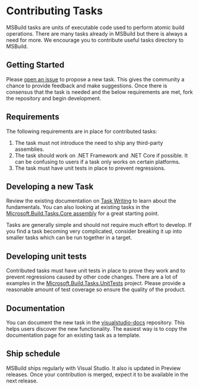 # Contributing Tasks

MSBuild tasks are units of executable code used to perform atomic build operations.  There are many tasks already in MSBuild but there is always a need for more.  We encourage you to contribute useful tasks directory to MSBuild.

## Getting Started
Please [open an issue](https://github.com/dotnet/msbuild/issues/new) to propose a new task.  This gives the community a chance to provide feedback and make suggestions.  Once there is consensus that the task is needed and the below requirements are met, fork the repository and begin development.

## Requirements
The following requirements are in place for contributed tasks:

1. The task must not introduce the need to ship any third-party assemblies.
2. The task should work on .NET Framework and .NET Core if possible.  It can be confusing to users if a task only works on certain platforms.
3. The task must have unit tests in place to prevent regressions.

## Developing a new Task
Review the existing documentation on [Task Writing](https://learn.microsoft.com/visualstudio/msbuild/task-writing) to learn about the fundamentals.  You can also looking at existing tasks in the [Microsoft.Build.Tasks.Core assembly](https://github.com/dotnet/msbuild/tree/main/src/Tasks) for a great starting point.

Tasks are generally simple and should not require much effort to develop.  If you find a task becoming very complicated, consider breaking it up into smaller tasks which can be run together in a target.

## Developing unit tests
Contributed tasks must have unit tests in place to prove they work and to prevent regressions caused by other code changes.  There are a lot of examples in the [Microsoft.Build.Tasks.UnitTests](https://github.com/dotnet/msbuild/tree/main/src/Tasks.UnitTests) project.  Please provide a reasonable amount of test coverage so ensure the quality of the product.

## Documentation
You can document the new task in the [visualstudio-docs](https://github.com/MicrosoftDocs/visualstudio-docs/tree/main/docs/msbuild) repository.  This helps users discover the new functionality.  The easiest way is to copy the documentation page for an existing task as a template.

## Ship schedule
MSBuild ships regularly with Visual Studio.  It also is updated in Preview releases.  Once your contribution is merged, expect it to be available in the next release.


